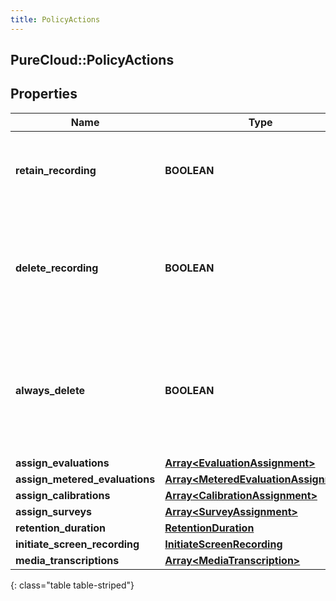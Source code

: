 ```yaml
---
title: PolicyActions
---
```

## PureCloud::PolicyActions

## Properties

|Name | Type | Description | Notes|
|------------ | ------------- | ------------- | -------------|
| **retain_recording** | **BOOLEAN** | true to retain the recording associated with the conversation. Default = true | [optional] |
| **delete_recording** | **BOOLEAN** | true to delete the recording associated with the conversation. If retainRecording = true, this will be ignored. Default = false | [optional] |
| **always_delete** | **BOOLEAN** | true to delete the recording associated with the conversation regardless of the values of retainRecording or deleteRecording. Default = false | [optional] |
| **assign_evaluations** | [**Array&lt;EvaluationAssignment&gt;**](EvaluationAssignment.html) |  | [optional] |
| **assign_metered_evaluations** | [**Array&lt;MeteredEvaluationAssignment&gt;**](MeteredEvaluationAssignment.html) |  | [optional] |
| **assign_calibrations** | [**Array&lt;CalibrationAssignment&gt;**](CalibrationAssignment.html) |  | [optional] |
| **assign_surveys** | [**Array&lt;SurveyAssignment&gt;**](SurveyAssignment.html) |  | [optional] |
| **retention_duration** | [**RetentionDuration**](RetentionDuration.html) |  | [optional] |
| **initiate_screen_recording** | [**InitiateScreenRecording**](InitiateScreenRecording.html) |  | [optional] |
| **media_transcriptions** | [**Array&lt;MediaTranscription&gt;**](MediaTranscription.html) |  | [optional] |
{: class="table table-striped"}


